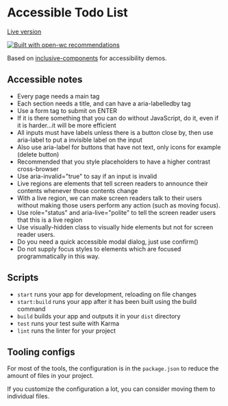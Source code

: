 # Accessible Todo List

[Live version](https://happy-darwin-5a6793.netlify.app/)

[![Built with open-wc recommendations](https://img.shields.io/badge/built%20with-open--wc-blue.svg)](https://github.com/open-wc)

Based on [inclusive-components](https://inclusive-components.design/a-todo-list/) for accessibility demos.

## Accessible notes

- Every page needs a main tag
- Each section needs a title, and can have a aria-labelledby tag
- Use a form tag to submit on ENTER
- If it is there something that you can do without JavaScript, do it, even if it is harder...it will be more efficient
- All inputs must have labels unless there is a button close by, then use aria-label to put a invisible label on the input
- Also use aria-label for buttons that have not text, only icons for example (delete button)
- Recommended that you style placeholders to have a higher contrast cross-browser
- Use aria-invalid="true" to say if an input is invalid
- Live regions are elements that tell screen readers to announce their contents whenever those contents change
- With a live region, we can make screen readers talk to their users without making those users perform any action (such as moving focus).
- Use role="status" and aria-live="polite" to tell the screen reader users that this is a live region
- Use visually-hidden class to visually hide elements but not for screen reader users.
- Do you need a quick accessible modal dialog, just use confirm()
- Do not supply focus styles to elements which are focused programmatically in this way.

## Scripts

- `start` runs your app for development, reloading on file changes
- `start:build` runs your app after it has been built using the build command
- `build` builds your app and outputs it in your `dist` directory
- `test` runs your test suite with Karma
- `lint` runs the linter for your project

## Tooling configs

For most of the tools, the configuration is in the `package.json` to reduce the amount of files in your project.

If you customize the configuration a lot, you can consider moving them to individual files.
